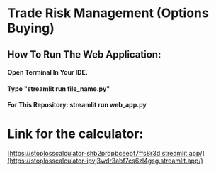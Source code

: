 # Trade Risk Management (Options Buying)

## How To Run The Web Application:
#### Open Terminal In Your IDE.
#### Type "streamlit run file_name.py"
#### For This Repository: streamlit run web_app.py

# Link for the calculator:
[https://stoplosscalculator-shb2prqpbceepf7ffs8r3d.streamlit.app/](https://stoplosscalculator-ipvj3wdr3abf7cs6zl4gsg.streamlit.app/)
